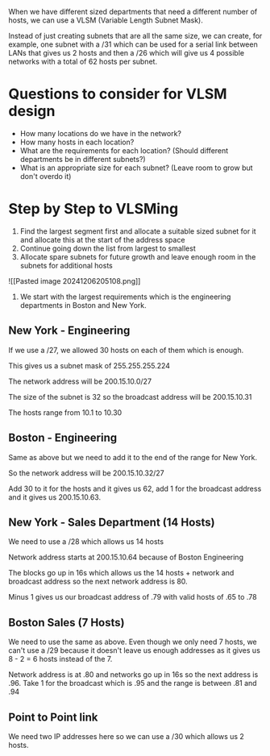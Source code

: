 When we have different sized departments that need a different number of hosts, we can use a VLSM (Variable Length Subnet Mask).

Instead of just creating subnets that are all the same size, we can create, for example, one subnet with a /31 which can be used for a serial link between LANs that gives us 2 hosts and then a /26 which will give us 4 possible networks with a total of 62 hosts per subnet.

# Questions to consider for VLSM design

- How many locations do we have in the network?
- How many hosts in each location?
- What are the requirements for each location? (Should different departments be in different subnets?)
- What is an appropriate size for each subnet? (Leave room to grow but don't overdo it)

# Step by Step to VLSMing
1. Find the largest segment first and allocate a suitable sized subnet for it and allocate this at the start of the address space
2. Continue going down the list from largest to smallest
3. Allocate spare subnets for future growth and leave enough room in the subnets for additional hosts

![[Pasted image 20241206205108.png]]
1. We start with the largest requirements which is the engineering departments in Boston and New York.

## New York - Engineering
If we use a /27, we allowed 30 hosts on each of them which is enough.

This gives us a subnet mask of 255.255.255.224

The network address will be 200.15.10.0/27

The size of the subnet is 32 so the broadcast address will be 200.15.10.31

The hosts range from 10.1 to 10.30

## Boston - Engineering
Same as above but we need to add it to the end of the range for New York.

So the network address will be 200.15.10.32/27

Add 30 to it for the hosts and it gives us 62, add 1 for the broadcast address and it gives us 200.15.10.63. 

## New York - Sales Department (14 Hosts)

We need to use a /28 which allows us 14 hosts

Network address starts at 200.15.10.64 because of Boston Engineering

The blocks go up in 16s which allows us the 14 hosts + network and broadcast address so the next network address is 80.

Minus 1 gives us our broadcast address of .79 with valid hosts of .65 to .78

## Boston Sales (7 Hosts)

We need to use the same as above. Even though we only need 7 hosts, we can't use a /29 because it doesn't leave us enough addresses as it gives us 8 - 2 = 6 hosts instead of the 7.

Network address is at .80 and networks go up in 16s so the next address is .96. Take 1 for the broadcast which is .95 and the range is between .81 and .94

## Point to Point link

We need two IP addresses here so we can use a /30 which allows us 2 hosts. 


